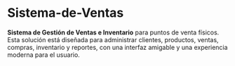 # Sistema-de-Ventas
**Sistema de Gestión de Ventas e Inventario** para puntos de venta físicos. Esta solución está diseñada para administrar clientes, productos, ventas, compras, inventario y reportes, con una interfaz amigable y una experiencia moderna para el usuario.
